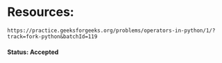 # Resources: 
    https://practice.geeksforgeeks.org/problems/operators-in-python/1/?track=fork-python&batchId=119
    

#### Status: Accepted
    